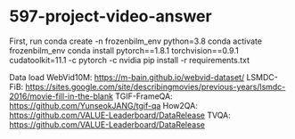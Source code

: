# 597-project-video-answer
First, run
conda create -n frozenbilm_env python=3.8 
conda activate frozenbilm_env
conda install pytorch==1.8.1 torchvision==0.9.1 cudatoolkit=11.1 -c pytorch -c nvidia 
pip install -r requirements.txt

Data load
WebVid10M: https://m-bain.github.io/webvid-dataset/
LSMDC-FiB: https://sites.google.com/site/describingmovies/previous-years/lsmdc-2016/movie-fill-in-the-blank
TGIF-FrameQA: https://github.com/YunseokJANG/tgif-qa
How2QA: https://github.com/VALUE-Leaderboard/DataRelease
TVQA: https://github.com/VALUE-Leaderboard/DataRelease


